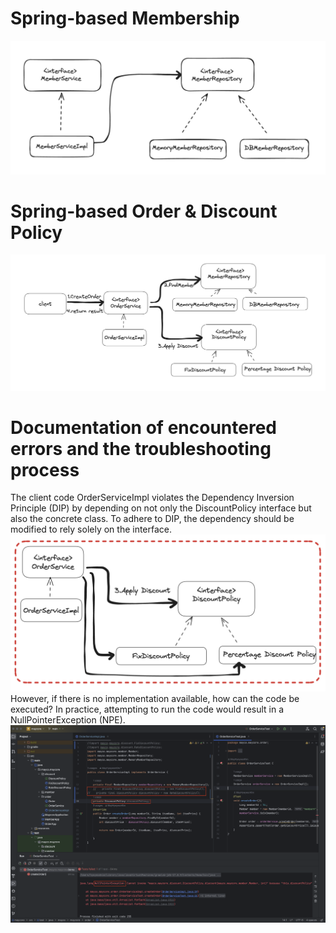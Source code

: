 # Spring-based Membership

![memberService](https://github.com/MayHyeyeonKim/maycore/blob/main/classDiagram.png)

# Spring-based Order & Discount Policy

![Order&DiscountService](https://github.com/MayHyeyeonKim/maycore/blob/main/Order&DiscountService.png)

# Documentation of encountered errors and the troubleshooting process
The client code OrderServiceImpl violates the Dependency Inversion Principle (DIP) by depending on not only the DiscountPolicy interface but also the concrete class. To adhere to DIP, the dependency should be modified to rely solely on the interface.
![DIP&OCP](https://github.com/MayHyeyeonKim/maycore/blob/main/DIPOCP.png)
However, if there is no implementation available, how can the code be executed? In practice, attempting to run the code would result in a NullPointerException (NPE).
![NullPointerException](https://github.com/MayHyeyeonKim/maycore/blob/main/NullPointerException.png)


